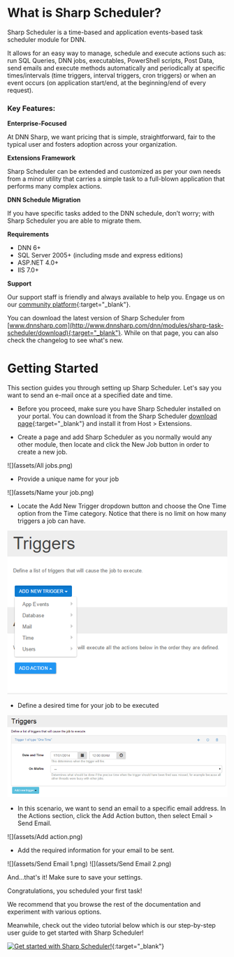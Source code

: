 
# What is Sharp Scheduler?

Sharp Scheduler is a time-based and application events-based task scheduler module for DNN.

It allows for an easy way to manage, schedule and execute actions such as: run SQL Queries, DNN jobs, executables, PowerShell scripts, Post Data, send emails and execute methods automatically and periodically at specific times/intervals (time triggers, interval triggers, cron triggers) or when an event occurs (on application start/end, at the beginning/end of every request).

### Key Features:

**Enterprise-Focused**

At DNN Sharp, we want pricing that is simple, straightforward, fair to the typical user and fosters adoption across your organization.  

**Extensions Framework**

Sharp Scheduler can be extended and customized as per your own needs from a minor utility that carries a simple task to a full-blown application that performs many complex actions. 

**DNN Schedule Migration**

If you have specific tasks added to the DNN schedule, don’t worry; with Sharp Scheduler you are able to migrate them.

**Requirements**

+ DNN 6+
+ SQL Server 2005+ (including msde and express editions)
+ ASP.NET 4.0+
+ IIS 7.0+

**Support**

Our support staff is friendly and always available to help you. Engage us on our [community platform](http://www.dnnsharp.com/support){:target="_blank"}.

You can download the latest version of Sharp Scheduler from [www.dnnsharp.com](http://www.dnnsharp.com/dnn/modules/sharp-task-scheduler/download){:target="_blank"}. While on that page, you can also check the changelog to see what's new.

# Getting Started

This section guides you through setting up Sharp Scheduler. Let's say you want to send an e-mail once at a specified date and time.

+ Before you proceed, make sure you have Sharp Scheduler installed on your portal. You can download it from the Sharp Scheduler [download page](http://www.dnnsharp.com/dnn/modules/sharp-task-scheduler/download){:target="_blank"} and install it from Host > Extensions.

+ Create a page and add Sharp Scheduler as you normally would any other module, then locate and click the New Job button in order to create a new job.

![](assets/All jobs.png)

+ Provide a unique name for your job

![](assets/Name your job.png)


+ Locate the Add New Trigger dropdown button and choose the One Time option from the Time category. Notice that there is no limit on how many triggers a job can have.


![](assets/Triggers.png)

+ Define a desired time for your job to be executed

![](assets/triggers_one_time_2.png)

+ In this scenario, we want to send an email to a specific email address. In the Actions section, click the Add Action button, then select Email > Send Email.


![](assets/Add action.png)

+ Add the required information for your email to be sent.

![](assets/Send Email 1.png)
![](assets/Send Email 2.png)

And...that's it! Make sure to save your settings.

Congratulations, you scheduled your first task!

We recommend that you browse the rest of the documentation and experiment with various options.

Meanwhile, check out the video tutorial below which is our step-by-step user guide to get started with Sharp Scheduler!


[![Get started with Sharp Scheduler!](http://img.youtube.com/vi/Fg6GAOYGsmg/0.jpg)](https://www.youtube.com/watch?v=Fg6GAOYGsmg "Get started with Sharp Scheduler!"){:target="_blank"}
